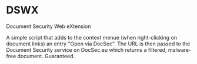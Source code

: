 # DSWX
Document Security Web eXtension

A simple script that adds to the context menue (when right-clicking on document links) an entry "Open via DocSec".
The URL is then passed to the Document Security service on DocSec.eu which returns a filtered, malware-free document. Guaranteed.




